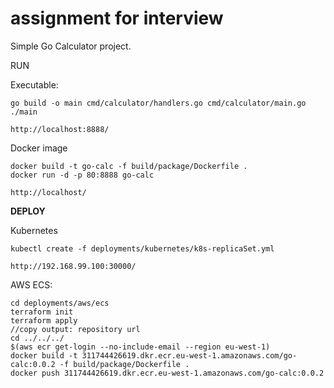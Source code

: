 # assignment for interview

Simple Go Calculator project.

RUN

Executable:
```
go build -o main cmd/calculator/handlers.go cmd/calculator/main.go
./main

http://localhost:8888/
```

Docker image
```
docker build -t go-calc -f build/package/Dockerfile .
docker run -d -p 80:8888 go-calc

http://localhost/
```

**DEPLOY**

Kubernetes
```
kubectl create -f deployments/kubernetes/k8s-replicaSet.yml

http://192.168.99.100:30000/
```

AWS ECS:
```
cd deployments/aws/ecs
terraform init
terraform apply
//copy output: repository url
cd ../../../
$(aws ecr get-login --no-include-email --region eu-west-1)
docker build -t 311744426619.dkr.ecr.eu-west-1.amazonaws.com/go-calc:0.0.2 -f build/package/Dockerfile .
docker push 311744426619.dkr.ecr.eu-west-1.amazonaws.com/go-calc:0.0.2
```
